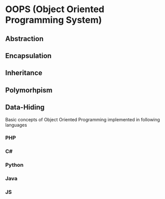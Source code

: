 # OOPS (Object Oriented Programming System)


## Abstraction
## Encapsulation
## Inheritance
## Polymorhpism
## Data-Hiding

Basic concepts of Object Oriented Programming implemented in following languages
### PHP
### C#
### Python
### Java
### JS
